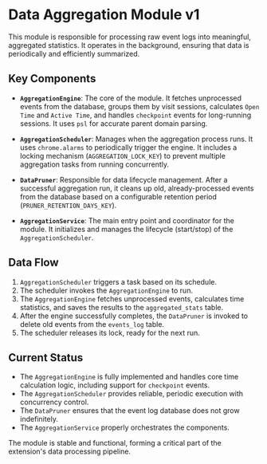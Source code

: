 # Data Aggregation Module v1

This module is responsible for processing raw event logs into meaningful, aggregated statistics. It operates in the background, ensuring that data is periodically and efficiently summarized.

## Key Components

- **`AggregationEngine`**: The core of the module. It fetches unprocessed events from the database, groups them by visit sessions, calculates `Open Time` and `Active Time`, and handles `checkpoint` events for long-running sessions. It uses `psl` for accurate parent domain parsing.

- **`AggregationScheduler`**: Manages when the aggregation process runs. It uses `chrome.alarms` to periodically trigger the engine. It includes a locking mechanism (`AGGREGATION_LOCK_KEY`) to prevent multiple aggregation tasks from running concurrently.

- **`DataPruner`**: Responsible for data lifecycle management. After a successful aggregation run, it cleans up old, already-processed events from the database based on a configurable retention period (`PRUNER_RETENTION_DAYS_KEY`).

- **`AggregationService`**: The main entry point and coordinator for the module. It initializes and manages the lifecycle (start/stop) of the `AggregationScheduler`.

## Data Flow

1.  `AggregationScheduler` triggers a task based on its schedule.
2.  The scheduler invokes the `AggregationEngine` to run.
3.  The `AggregationEngine` fetches unprocessed events, calculates time statistics, and saves the results to the `aggregated_stats` table.
4.  After the engine successfully completes, the `DataPruner` is invoked to delete old events from the `events_log` table.
5.  The scheduler releases its lock, ready for the next run.

## Current Status

- The `AggregationEngine` is fully implemented and handles core time calculation logic, including support for `checkpoint` events.
- The `AggregationScheduler` provides reliable, periodic execution with concurrency control.
- The `DataPruner` ensures that the event log database does not grow indefinitely.
- The `AggregationService` properly orchestrates the components.

The module is stable and functional, forming a critical part of the extension's data processing pipeline.